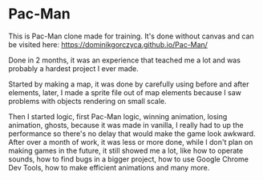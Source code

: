 # Pac-Man
This is Pac-Man clone made for training. It's done without canvas and can be visited here: https://dominikgorczyca.github.io/Pac-Man/

Done in 2 months, it was an experience that teached me a lot and was probably a hardest project I ever made. 

Started by making a map, it was done by carefully using before and after elements, later, I made a sprite file out of map elements because I saw problems with objects rendering on small scale. 

Then I started logic, first Pac-Man logic, winning animation, losing animation, ghosts, because it was made in vanilla, I really had to up the performance so there's no delay that would make the game look awkward. After over a month of work, it was less or more done, while I don't plan on making games in the future, it still showed me a lot, like how to operate sounds, how to find bugs in a bigger project, how to use Google Chrome Dev Tools, how to make efficient animations and many more. 

